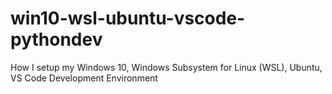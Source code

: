 # win10-wsl-ubuntu-vscode-pythondev
How I setup my Windows 10, Windows Subsystem for Linux (WSL), Ubuntu, VS Code Development Environment
